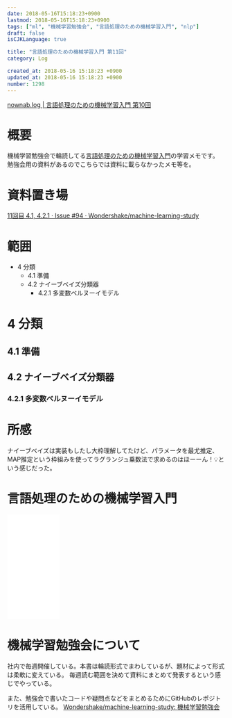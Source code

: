 ```yaml
---
date: 2018-05-16T15:18:23+0900
lastmod: 2018-05-16T15:18:23+0900
tags: ["ml", "機械学習勉強会", "言語処理のための機械学習入門", "nlp"]
draft: false
isCJKLanguage: true

title: "言語処理のための機械学習入門 第11回"
category: Log

created_at: 2018-05-16 15:18:23 +0900
updated_at: 2018-05-16 15:18:23 +0900
number: 1298
---
```



[nownab.log | 言語処理のための機械学習入門 第10回](https://blog.nownabe.com/2018/05/16/1297.html)

# 概要
機械学習勉強会で輪読してる[言語処理のための機械学習入門](http://amzn.to/2BFQSee)の学習メモです。
勉強会用の資料があるのでこちらでは資料に載らなかったメモ等を。

# 資料置き場

[11回目 4.1, 4.2.1 · Issue #94 · Wondershake/machine-learning-study](https://github.com/Wondershake/machine-learning-study/issues/94)

# 範囲
* 4 分類
    * 4.1 準備
    * 4.2 ナイーブベイズ分類器
        * 4.2.1 多変数ベルヌーイモデル

# 4 分類
## 4.1 準備
## 4.2 ナイーブベイズ分類器
### 4.2.1 多変数ベルヌーイモデル

# 所感
ナイーブベイズは実装もしたし大枠理解してたけど、パラメータを最尤推定、MAP推定という枠組みを使ってラグランジュ乗数法で求めるのはほーーん！:bulb:という感じだった。


# 言語処理のための機械学習入門
<iframe style="width:120px;height:240px;" marginwidth="0" marginheight="0" scrolling="no" frameborder="0" src="//rcm-fe.amazon-adsystem.com/e/cm?lt1=_blank&bc1=000000&IS2=1&bg1=FFFFFF&fc1=000000&lc1=0000FF&t=nownabe0c-22&o=9&p=8&l=as4&m=amazon&f=ifr&ref=as_ss_li_til&asins=4339027510&linkId=1c6291b86381f20d113796257356ef1b"></iframe>

# 機械学習勉強会について
社内で毎週開催している。本書は輪読形式でまわしているが、題材によって形式は柔軟に変えている。
毎週読む範囲を決めて資料にまとめて発表するという感じでやっている。

また、勉強会で書いたコードや疑問点などをまとめるためにGitHubのレポジトリを活用している。
[Wondershake/machine-learning-study: 機械学習勉強会](https://github.com/Wondershake/machine-learning-study)

```math
```
